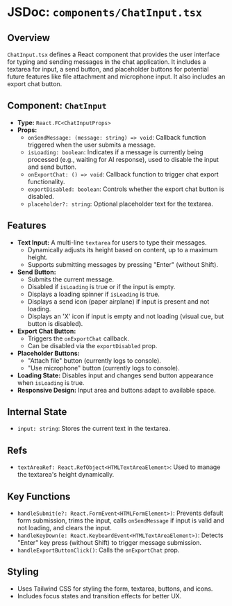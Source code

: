 
# JSDoc: `components/ChatInput.tsx`

## Overview

`ChatInput.tsx` defines a React component that provides the user interface for typing and sending messages in the chat application. It includes a textarea for input, a send button, and placeholder buttons for potential future features like file attachment and microphone input. It also includes an export chat button.

## Component: `ChatInput`

-   **Type:** `React.FC<ChatInputProps>`
-   **Props:**
    -   `onSendMessage: (message: string) => void`: Callback function triggered when the user submits a message.
    -   `isLoading: boolean`: Indicates if a message is currently being processed (e.g., waiting for AI response), used to disable the input and send button.
    -   `onExportChat: () => void`: Callback function to trigger chat export functionality.
    -   `exportDisabled: boolean`: Controls whether the export chat button is disabled.
    -   `placeholder?: string`: Optional placeholder text for the textarea.

## Features

-   **Text Input:** A multi-line `textarea` for users to type their messages.
    -   Dynamically adjusts its height based on content, up to a maximum height.
    -   Supports submitting messages by pressing "Enter" (without Shift).
-   **Send Button:**
    -   Submits the current message.
    -   Disabled if `isLoading` is true or if the input is empty.
    -   Displays a loading spinner if `isLoading` is true.
    -   Displays a send icon (paper airplane) if input is present and not loading.
    -   Displays an 'X' icon if input is empty and not loading (visual cue, but button is disabled).
-   **Export Chat Button:**
    -   Triggers the `onExportChat` callback.
    -   Can be disabled via the `exportDisabled` prop.
-   **Placeholder Buttons:**
    -   "Attach file" button (currently logs to console).
    -   "Use microphone" button (currently logs to console).
-   **Loading State:** Disables input and changes send button appearance when `isLoading` is true.
-   **Responsive Design:** Input area and buttons adapt to available space.

## Internal State

-   `input: string`: Stores the current text in the textarea.

## Refs

-   `textAreaRef: React.RefObject<HTMLTextAreaElement>`: Used to manage the textarea's height dynamically.

## Key Functions

-   `handleSubmit(e?: React.FormEvent<HTMLFormElement>)`: Prevents default form submission, trims the input, calls `onSendMessage` if input is valid and not loading, and clears the input.
-   `handleKeyDown(e: React.KeyboardEvent<HTMLTextAreaElement>)`: Detects "Enter" key press (without Shift) to trigger message submission.
-   `handleExportButtonClick()`: Calls the `onExportChat` prop.

## Styling

-   Uses Tailwind CSS for styling the form, textarea, buttons, and icons.
-   Includes focus states and transition effects for better UX.
